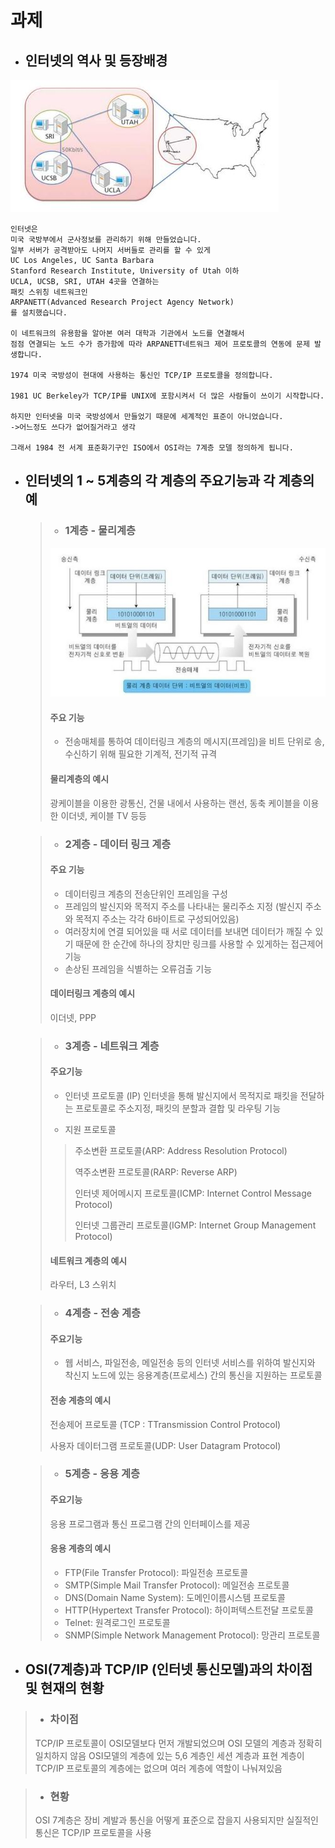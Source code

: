# 과제

* ## 인터넷의 역사 및 등장배경
![1](/img/1.JPG)
```
인터넷은
미국 국방부에서 군사정보를 관리하기 위해 만들었습니다.
일부 서버가 공격받아도 나머지 서버들로 관리를 할 수 있게
UC Los Angeles, UC Santa Barbara
Stanford Research Institute, University of Utah 이하
UCLA, UCSB, SRI, UTAH 4곳을 연결하는
패킷 스위칭 네트워크인
ARPANETT(Advanced Research Project Agency Network)
를 설치했습니다.

이 네트워크의 유용함을 알아본 여러 대학과 기관에서 노드를 연결해서
점점 연결되는 노드 수가 증가함에 따라 ARPANETT네트워크 제어 프로토콜의 연동에 문제 발생합니다.

1974 미국 국방성이 현대에 사용하는 통신인 TCP/IP 프로토콜을 정의합니다.

1981 UC Berkeley가 TCP/IP를 UNIX에 포함시켜서 더 많은 사람들이 쓰이기 시작합니다.

하지만 인터넷을 미국 국방성에서 만들었기 때문에 세계적인 표준이 아니었습니다.
->어느정도 쓰다가 없어질거라고 생각

그래서 1984 전 서계 표준화기구인 ISO에서 OSI라는 7계층 모델 정의하게 됩니다.
```

* ## 인터넷의 1 ~ 5계층의 각 계층의 주요기능과 각 계층의 예
  > * ### 1계층 - 물리계층
  > ![1](/img/2.JPG)
  > 
  > #### 주요 기능 
  > * 전송매체를 통하여 데이터링크 계층의 메시지(프레임)을 비트 단위로 송,수신하기 위해 필요한 기계적, 전기적 규격
  > 
  > #### 물리계층의 예시
  > 광케이블을 이용한 광통신, 건물 내에서 사용하는 랜선, 동축 케이블을 이용한 이더넷, 케이블 TV 등등

  > * ### 2계층 - 데이터 링크 계층
  > 
  > #### 주요 기능
  > * 데이터링크 계층의 전송단위인 프레임을 구성
  > * 프레임의 발신지와 목적지 주소를 나타내는 물리주소 지정 (발신지 주소와 목적지 주소는 각각 6바이트로 구성되어있음)
  > * 여러장치에 연결 되어있을 때 서로 데이터를 보내면 데이터가 깨질 수 있기 때문에 한 순간에 하나의 장치만 링크를 사용할 수 있게하는 접근제어 기능
  > * 손상된 프레임을 식별하는 오류검출 기능
  > 
  > #### 데이터링크 계층의 예시
  > 이더넷, PPP

  > * ### 3계층 - 네트워크 계층
  > 
  > #### 주요기능
  > * 인터넷 프로토콜 (IP)
  > 인터넷을 통해 발신지에서 목적지로 패킷을 전달하는 프로토콜로 주소지정, 패킷의 분할과 결합 및 라우팅 기능
  > 
  > * 지원 프로토콜
  > >주소변환 프로토콜(ARP: Address Resolution Protocol)
  > >
  > >역주소변환 프로토콜(RARP: Reverse ARP)
  > >
  > >인터넷 제어메시지 프로토콜(ICMP: Internet Control Message Protocol)
  > >
  > >인터넷 그룹관리 프로토콜(IGMP: Internet Group Management Protocol)
  > 
  > #### 네트워크 계층의 예시
  > 라우터, L3 스위치

  > * ### 4계층 - 전송 계층
  > 
  > #### 주요기능
  > * 웹 서비스, 파일전송, 메일전송 등의 인터넷 서비스를 위하여 발신지와 착신지 노드에 있는 응용계층(프로세스) 간의 통신을 지원하는 프로토콜
  > 
  > #### 전송 계층의 예시
  > 전송제어 프로토콜 (TCP : TTransmission Control Protocol)
  > 
  > 사용자 데이터그램 프로토콜(UDP: User Datagram Protocol)
  > 

  > * ### 5계층 - 응용 계층
  > 
  > #### 주요기능
  > 응용 프로그램과 통신 프로그램 간의 인터페이스를 제공
  > 
  > #### 응용 계층의 예시
  > * FTP(File Transfer Protocol): 파일전송 프로토콜
  > * SMTP(Simple Mail Transfer Protocol): 메일전송 프로토콜
  > * DNS(Domain Name System): 도메인이름시스템 프로토콜
  > * HTTP(Hypertext Transfer Protocol): 하이퍼텍스트전달 프로토콜
  > * Telnet: 원격로그인 프로토콜
  > * SNMP(Simple Network Management Protocol): 망관리 프로토콜

* ## OSI(7계층)과 TCP/IP (인터넷 통신모델)과의 차이점 및 현재의 현황
> * ### 차이점
> TCP/IP 프로토콜이 OSI모델보다 먼저 개발되었으며 OSI 모델의 계층과 정확히 일치하지 않음
> OSI모델의 계층에 있는 5,6 계층인 세션 계층과 표현 계층이 TCP/IP 프로토콜의 계층에는 없으며 여러 계층에 역할이 나눠져있음

> * ### 현황
> OSI 7계층은 장비 계발과 통신을 어떻게 표준으로 잡을지 사용되지만 실질적인 통신은 TCP/IP 프로토콜을 사용
